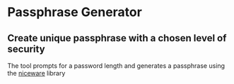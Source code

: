 # Passphrase Generator

## Create unique passphrase with a chosen level of security

The tool prompts for a password length and generates a passphrase using the [niceware](https://github.com/diracdeltas/niceware) library
